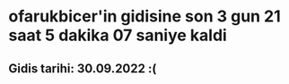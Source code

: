 # ofarukbicer'in gidisine son 3 gun 21 saat 5 dakika 07 saniye kaldi

## Gidis tarihi: 30.09.2022 :(